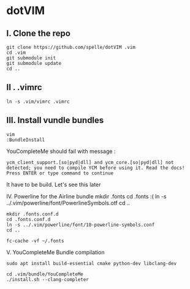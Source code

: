 dotVIM
======

I. Clone the repo
-----------------

	git clone https://github.com/spelle/dotVIM .vim
	cd .vim
	git submodule init
	git submodule update
	cd ..

II . .vimrc
-----------

	ln -s .vim/vimrc .vimrc

III. Install vundle bundles
--------------------------

	vim
	:BundleInstall

YouCompleteMe should fail with message :

	ycm_client_support.[so|pyd|dll] and ycm_core.[so|pyd|dll] not detected; you need to compile YCM before using it. Read the docs!
	Press ENTER or type command to continue

It have to be build. Let's see this later

IV. Powerline for the Airline bundle
	mkdir .fonts
	cd .fonts                                                                                   :(
	ln -s ../.vim/powerline/font/PowerlineSymbols.otf 
	cd ..

	mkdir .fonts.conf.d
	cd .fonts.conf.d 
	ln -s ../.vim/powerline/font/10-powerline-symbols.conf 
	cd ..

	fc-cache -vf ~/.fonts

V. YouCompleteMe Bundle compilation

	sudo apt install build-essential cmake python-dev libclang-dev

	cd .vim/bundle/YouCompleteMe
	./install.sh --clang-completer

